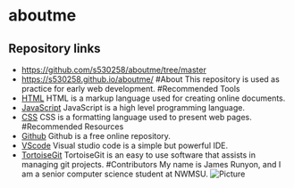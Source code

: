 # aboutme
## Repository links
- https://github.com/s530258/aboutme/tree/master
- https://s530258.github.io/aboutme/
#About
This repository is used as practice for early web development.
#Recommended Tools
- [HTML](https://en.wikipedia.org/wiki/HTML "HTML webpage") HTML is a markup language used for creating online documents.
- [JavaScript](https://en.wikipedia.org/wiki/JavaScript "JavaScript webpage") JavaScript is a high level programming language.
- [CSS](https://en.wikipedia.org/wiki/Cascading_Style_Sheets "CSS webpage") CSS is a formatting language used to present web pages.
#Recommended Resources
- [Github](https://github.com/ "Github webpage") Github is a free online repository.
- [VScode](https://code.visualstudio.com/ "VScode webpage") Visual studio code is a simple but powerful IDE.
- [TortoiseGit](https://tortoisegit.org/ "TortoiseGit webpage") TortoiseGit is an easy to use software that assists in managing git projects.
#Contributors
My name is James Runyon, and I am a senior computer science student at NWMSU.
![Picture](https://www.taketours.com/images/destination/USA%20Grand%20Canyon%20South%20Rim.jpg "Grand Canyon")